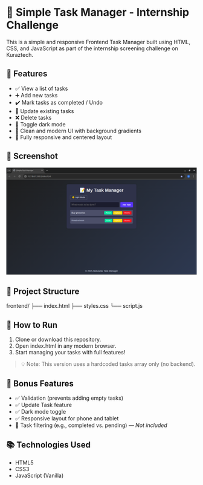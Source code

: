 # 🌟 Simple Task Manager - Internship Challenge

This is a simple and responsive Frontend Task Manager built using HTML, CSS, and JavaScript as part of the internship screening challenge on Kuraztech.

## 🔧 Features

- ✅ View a list of tasks
- ➕ Add new tasks
- ✔️ Mark tasks as completed / Undo
- 📝 Update existing tasks
- ❌ Delete tasks
- 🌙 Toggle dark mode
- 🎨 Clean and modern UI with background gradients
- 📱 Fully responsive and centered layout

## 📸 Screenshot

![Screenshot](screenshot.png)

## 📁 Project Structure

frontend/ ├── index.html ├── styles.css └── script.js

## 🚀 How to Run

1. Clone or download this repository.
2. Open index.html in any modern browser.
3. Start managing your tasks with full features!

> 💡 Note: This version uses a hardcoded tasks array only (no backend).

## 🎯 Bonus Features

- ✅ Validation (prevents adding empty tasks)
- ✅ Update Task feature
- ✅ Dark mode toggle
- ✅ Responsive layout for phone and tablet
- 🚫 Task filtering (e.g., completed vs. pending) — _Not included_

## 📚 Technologies Used

- HTML5
- CSS3
- JavaScript (Vanilla)
